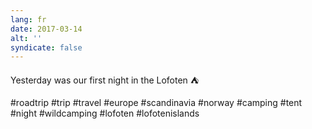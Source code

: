```yaml
---
lang: fr
date: 2017-03-14
alt: ''
syndicate: false
---
```


Yesterday was our first night in the Lofoten ⛺

#roadtrip #trip #travel #europe #scandinavia #norway #camping #tent #night #wildcamping #lofoten #lofotenislands
